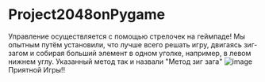 # Project2048onPygame
Управление осуществляется с помощью стрелочек на геймпаде!
Мы опытным путём установили, что лучше всего решать игру, двигаясь зиг-загом и собирая больший элемент в одном уголке, например, в левом нижнем углу. 
Указанный метод так и назвали "Метод зиг зага"
![image](https://github.com/GlebAvershin/Project2048onPygame/assets/146090003/edbe30ea-80f1-4412-8c1b-b2037bbf80f0)
Приятной Игры!!
